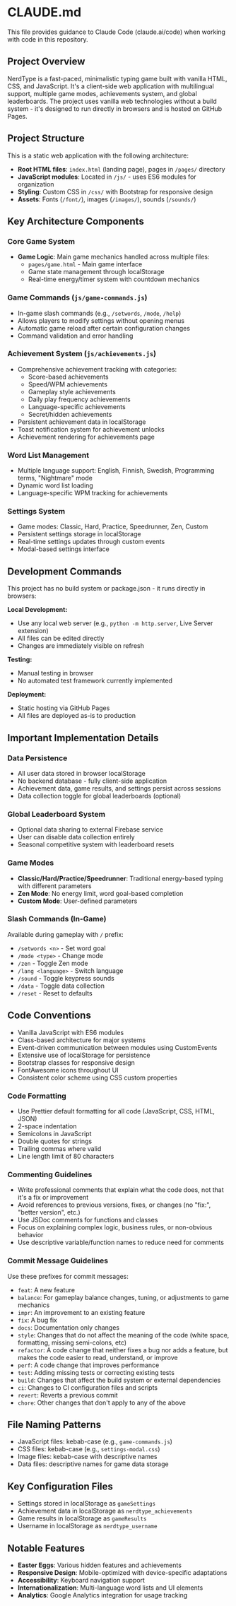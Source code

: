# CLAUDE.md

This file provides guidance to Claude Code (claude.ai/code) when working with code in this repository.

## Project Overview

NerdType is a fast-paced, minimalistic typing game built with vanilla HTML, CSS, and JavaScript. It's a client-side web application with multilingual support, multiple game modes, achievements system, and global leaderboards. The project uses vanilla web technologies without a build system - it's designed to run directly in browsers and is hosted on GitHub Pages.

## Project Structure

This is a static web application with the following architecture:

- **Root HTML files**: `index.html` (landing page), pages in `/pages/` directory
- **JavaScript modules**: Located in `/js/` - uses ES6 modules for organization
- **Styling**: Custom CSS in `/css/` with Bootstrap for responsive design
- **Assets**: Fonts (`/font/`), images (`/images/`), sounds (`/sounds/`)

## Key Architecture Components

### Core Game System

- **Game Logic**: Main game mechanics handled across multiple files:
  - `pages/game.html` - Main game interface
  - Game state management through localStorage
  - Real-time energy/timer system with countdown mechanics

### Game Commands (`js/game-commands.js`)

- In-game slash commands (e.g., `/setwords`, `/mode`, `/help`)
- Allows players to modify settings without opening menus
- Automatic game reload after certain configuration changes
- Command validation and error handling

### Achievement System (`js/achievements.js`)

- Comprehensive achievement tracking with categories:
  - Score-based achievements
  - Speed/WPM achievements
  - Gameplay style achievements
  - Daily play frequency achievements
  - Language-specific achievements
  - Secret/hidden achievements
- Persistent achievement data in localStorage
- Toast notification system for achievement unlocks
- Achievement rendering for achievements page

### Word List Management

- Multiple language support: English, Finnish, Swedish, Programming terms, "Nightmare" mode
- Dynamic word list loading
- Language-specific WPM tracking for achievements

### Settings System

- Game modes: Classic, Hard, Practice, Speedrunner, Zen, Custom
- Persistent settings storage in localStorage
- Real-time settings updates through custom events
- Modal-based settings interface

## Development Commands

This project has no build system or package.json - it runs directly in browsers:

**Local Development:**

- Use any local web server (e.g., `python -m http.server`, Live Server extension)
- All files can be edited directly
- Changes are immediately visible on refresh

**Testing:**

- Manual testing in browser
- No automated test framework currently implemented

**Deployment:**

- Static hosting via GitHub Pages
- All files are deployed as-is to production

## Important Implementation Details

### Data Persistence

- All user data stored in browser localStorage
- No backend database - fully client-side application
- Achievement data, game results, and settings persist across sessions
- Data collection toggle for global leaderboards (optional)

### Global Leaderboard System

- Optional data sharing to external Firebase service
- User can disable data collection entirely
- Seasonal competitive system with leaderboard resets

### Game Modes

- **Classic/Hard/Practice/Speedrunner**: Traditional energy-based typing with different parameters
- **Zen Mode**: No energy limit, word goal-based completion
- **Custom Mode**: User-defined parameters

### Slash Commands (In-Game)

Available during gameplay with `/` prefix:

- `/setwords <n>` - Set word goal
- `/mode <type>` - Change mode
- `/zen` - Toggle Zen mode
- `/lang <language>` - Switch language
- `/sound` - Toggle keypress sounds
- `/data` - Toggle data collection
- `/reset` - Reset to defaults

## Code Conventions

- Vanilla JavaScript with ES6 modules
- Class-based architecture for major systems
- Event-driven communication between modules using CustomEvents
- Extensive use of localStorage for persistence
- Bootstrap classes for responsive design
- FontAwesome icons throughout UI
- Consistent color scheme using CSS custom properties

### Code Formatting

- Use Prettier default formatting for all code (JavaScript, CSS, HTML, JSON)
- 2-space indentation
- Semicolons in JavaScript
- Double quotes for strings
- Trailing commas where valid
- Line length limit of 80 characters

### Commenting Guidelines

- Write professional comments that explain what the code does, not that it's a fix or improvement
- Avoid references to previous versions, fixes, or changes (no "fix:", "better version", etc.)
- Use JSDoc comments for functions and classes
- Focus on explaining complex logic, business rules, or non-obvious behavior
- Use descriptive variable/function names to reduce need for comments

### Commit Message Guidelines

Use these prefixes for commit messages:

- `feat`: A new feature
- `balance`: For gameplay balance changes, tuning, or adjustments to game mechanics
- `impr`: An improvement to an existing feature
- `fix`: A bug fix
- `docs`: Documentation only changes
- `style`: Changes that do not affect the meaning of the code (white space, formatting, missing semi-colons, etc)
- `refactor`: A code change that neither fixes a bug nor adds a feature, but makes the code easier to read, understand, or improve
- `perf`: A code change that improves performance
- `test`: Adding missing tests or correcting existing tests
- `build`: Changes that affect the build system or external dependencies
- `ci`: Changes to CI configuration files and scripts
- `revert`: Reverts a previous commit
- `chore`: Other changes that don't apply to any of the above

## File Naming Patterns

- JavaScript files: kebab-case (e.g., `game-commands.js`)
- CSS files: kebab-case (e.g., `settings-modal.css`)
- Image files: kebab-case with descriptive names
- Data files: descriptive names for game data storage

## Key Configuration Files

- Settings stored in localStorage as `gameSettings`
- Achievement data in localStorage as `nerdtype_achievements`
- Game results in localStorage as `gameResults`
- Username in localStorage as `nerdtype_username`

## Notable Features

- **Easter Eggs**: Various hidden features and achievements
- **Responsive Design**: Mobile-optimized with device-specific adaptations
- **Accessibility**: Keyboard navigation support
- **Internationalization**: Multi-language word lists and UI elements
- **Analytics**: Google Analytics integration for usage tracking

